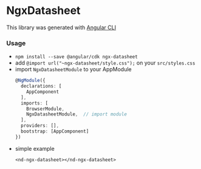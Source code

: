 # NgxDatasheet

This library was generated with [Angular CLI](https://github.com/angular/angular-cli)

### Usage
- `npm install --save @angular/cdk ngx-datasheet`
- add `@import url("~ngx-datasheet/style.css");` on your `src/styles.css`
- import `NgxDatasheetModule` to your AppModule
  ```ts
  @NgModule({
    declarations: [
      AppComponent
    ],
    imports: [
      BrowserModule,
      NgxDatasheetModule,  // import module
    ],
    providers: [],
    bootstrap: [AppComponent]
  })
  ```
- simple example
  ```angular2html
  <nd-ngx-datasheet></nd-ngx-datasheet>
  ```
